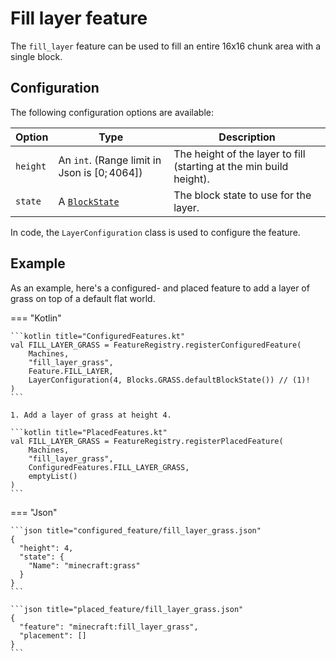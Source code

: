 # Fill layer feature

The `fill_layer` feature can be used to fill an entire 16x16 chunk area with a single block.

## Configuration

The following configuration options are available:


| Option   | Type                                           | Description                                                         |
|----------|------------------------------------------------|---------------------------------------------------------------------|
| `height` | An `int`. (Range limit in Json is $[0;4064 ]$) | The height of the layer to fill (starting at the min build height). |
| `state`  | A [`BlockState`](../../block-state.md)         | The block state to use for the layer.                               |

In code, the `LayerConfiguration` class is used to configure the feature.

## Example

As an example, here's a configured- and placed feature to add a layer of grass on top of a default flat world.

=== "Kotlin"

    ```kotlin title="ConfiguredFeatures.kt"
    val FILL_LAYER_GRASS = FeatureRegistry.registerConfiguredFeature(
        Machines,
        "fill_layer_grass",
        Feature.FILL_LAYER,
        LayerConfiguration(4, Blocks.GRASS.defaultBlockState()) // (1)!
    )
    ```

    1. Add a layer of grass at height 4.

    ```kotlin title="PlacedFeatures.kt"
    val FILL_LAYER_GRASS = FeatureRegistry.registerPlacedFeature(
        Machines,
        "fill_layer_grass",
        ConfiguredFeatures.FILL_LAYER_GRASS,
        emptyList()
    )
    ```

=== "Json"

    ```json title="configured_feature/fill_layer_grass.json"
    {
      "height": 4,
      "state": {
        "Name": "minecraft:grass"
      }
    }
    ```
    
    ```json title="placed_feature/fill_layer_grass.json"
    {
      "feature": "minecraft:fill_layer_grass",
      "placement": []
    }
    ```